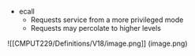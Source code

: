 - ecall
	- Requests service from a more privileged mode
	- Requests may percolate to higher levels

![[CMPUT229/Definitions/V18/image.png]]
(image.png)
